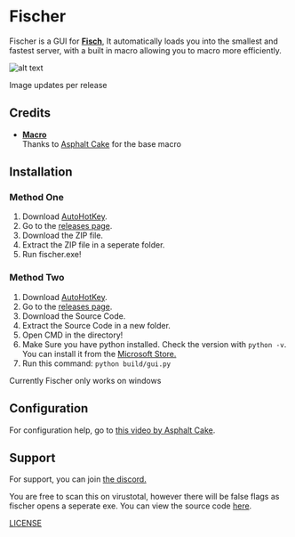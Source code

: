 # Fischer

Fischer is a GUI for **[Fisch](https://www.roblox.com/games/16732694052/Fisch)**,
It automatically loads you into the smallest and fastest server, with a built in macro allowing you to macro more efficiently.

![alt text](https://github-production-user-asset-6210df.s3.amazonaws.com/175903281/389142118-d8530639-254a-4349-8a2d-a10c10d7076a.png?X-Amz-Algorithm=AWS4-HMAC-SHA256&X-Amz-Credential=AKIAVCODYLSA53PQK4ZA%2F20241123%2Fus-east-1%2Fs3%2Faws4_request&X-Amz-Date=20241123T001226Z&X-Amz-Expires=300&X-Amz-Signature=f3663d8162bd84fce744313853033f2788a46ca5157d1821afc6b8da4c9e3e99&X-Amz-SignedHeaders=host)

Image updates per release
## Credits

- **[Macro]([https://github.com/dv8-studio/RobloxURLLauncher])**  
  Thanks to [Asphalt Cake](https://www.youtube.com/@AsphaltCake) for the base macro

## Installation
### Method One
1. Download [AutoHotKey](https://www.autohotkey.com/download/ahk-v2.exe).
2. Go to the [releases page](https://github.com/v3kmmw/Fischer/releases).
3. Download the ZIP file.
4. Extract the ZIP file in a seperate folder.
5. Run fischer.exe!
### Method Two
1. Download [AutoHotKey](https://www.autohotkey.com/download/ahk-v2.exe).
2. Go to the [releases page](https://github.com/v3kmmw/Fischer/releases).
3. Download the Source Code.
4. Extract the Source Code in a new folder.
5. Open CMD in the directory!
6. Make Sure you have python installed. Check the version with ``python -v``. You can install it from the [Microsoft Store.](https://apps.microsoft.com/detail/9ncvdn91xzqp?hl=en-US&gl=US)
8. Run this command:
```python build/gui.py```

Currently Fischer only works on windows

## Configuration

For configuration help, go to [this video by Asphalt Cake](https://www.youtube.com/watch?v=S0S8azmXOg8&ab_channel=AsphaltCake).

## Support

For support, you can join [the discord.](https://discord.gg/nrqdP5qZvt)

You are free to scan this on virustotal, however there will be false flags as fischer opens a seperate exe.
You can view the source code [here](https://github.com/v3kmmw/Fischer/blob/main/src/gui.py).


[LICENSE](https://github.com/v3kmmw/Fischer/tree/main?tab=GPL-3.0-1-ov-file)

